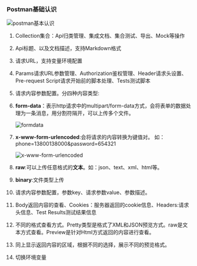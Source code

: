 ### Postman基础认识

![postman基本认识](https://raw.githubusercontent.com/shiyuan17/postman-apiwiki/master/images/postman基本认识.png)

1. Collection集合：Api归类管理、集成文档、集合测试、导出、Mock等操作

2. Api标题、以及文档描述，支持Markdown格式 

3. 请求URL，支持变量环境配置 

4. Params请求URL参数管理、Authorization鉴权管理、Header请求头设置、Pre-request Script请求开始前的脚本处理、Tests测试脚本 

5.  请求内容参数配置。分四种内容类型:

   1. **form-data**：表示http请求中的multipart/form-data方式，会将表单的数据处理为一条消息，用分割符隔开，可以上传多个文件。

      ![formdata](https://raw.githubusercontent.com/shiyuan17/postman-apiwiki/master/images/formdata.png)

   2. **x-www-form-urlencoded**:会将请求的内容转换为键值对。
         如：phone=13800138000&password=654321

      ![x-www-form-urlencoded](https://raw.githubusercontent.com/shiyuan17/postman-apiwiki/master/images/x-www-form-urlencoded.png)

   3.  **raw**:可以上传任意格式的**文本**。如：json、text、xml、html等。

   4. **binary**:文件类型上传

6. 请求内容参数配置，参数key、请求参数value、参数描述。

7. Body返回内容的查看、Cookies：服务器返回的cookie信息、Headers:请求头信息、Test Results测试结果信息

8. 不同的格式查看方式。Pretty类型是格式了XML和JSON预览方式。raw是文本方式查看。Preview是针对Html方式返回的内容进行查看。

9. 同上显示返回内容的区域，根据不同的选择，展示不同的预览格式。

10. 切换环境变量
